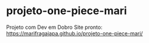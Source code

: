 # projeto-one-piece-mari
Projeto com Dev em Dobro
Site pronto: https://marifragajapa.github.io/projeto-one-piece-mari/
